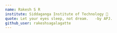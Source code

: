 ```yaml
---
name: Rakesh S R
institute: Siddaganga Institute of Technology 🚩
quote: Let your eyes sleep, not dream.   -by APJ.
github_user: rakeshsagalagatte
---
```

